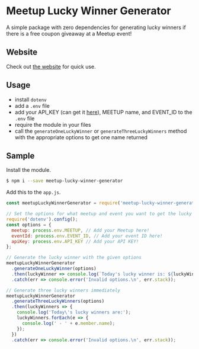 # Meetup Lucky Winner Generator
A simple package with zero dependencies for generating lucky winners if there is a free coupon giveaway at a Meetup event!

## Website
Check out [the website](http://meetup-lucky-winner-generator.surge.sh/) for quick use.

## Usage
- install `dotenv`
- add a `.env` file
- add your API_KEY (can get it [here](https://secure.meetup.com/meetup_api/key/)), MEETUP name, and EVENT_ID to the `.env` file
- require the module in your files
- call the `generateOneLuckyWinner` or `generateThreeLuckyWinners` method with the appropriate options to get one name returned

## Sample
Install the module.
```bash
$ npm i --save meetup-lucky-winner-generator
```

Add this to the `app.js`.
```js
const meetupLuckyWinnerGenerator = require('meetup-lucky-winner-generator');

// Set the options for what meetup and event you want to get the lucky winner
require('dotenv').config();
const options = { 
  meetup: process.env.MEETUP, // Add your Meetup here! 
  eventId: process.env.EVENT_ID, // Add your event ID here!
  apiKey: process.env.API_KEY // Add your API KEY!
};

// Generate the lucky winner with the given options
meetupLuckyWinnerGenerator
  .generateOneLuckyWinner(options)
  .then(luckyWinner => console.log(`Today's lucky winner is: ${luckyWinner.member.name}!`))
  .catch(err => console.error('Invalid options.\n', err.stack));

// Generate three lucky winners immediately
meetupLuckyWinnerGenerator
  .generateThreeLuckyWinners(options)
  .then(luckyWinners => {
    console.log('Today\'s lucky winners are:');
    luckyWinners.forEach(e => {
      console.log(' - ' + e.member.name);
    });
  })
  .catch(err => console.error('Invalid options.\n', err.stack));
```